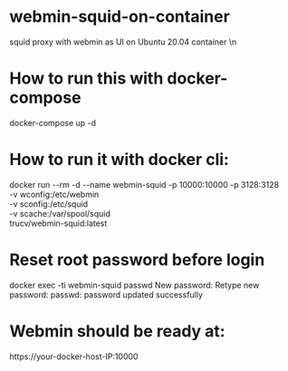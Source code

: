 # webmin-squid-on-container
squid proxy with webmin as UI on Ubuntu 20.04 container \n
# How to run this with docker-compose 
docker-compose up -d
# How to run it with docker cli:
docker run --rm -d --name webmin-squid -p 10000:10000 -p 3128:3128 \
-v wconfig:/etc/webmin \
-v sconfig:/etc/squid \
-v scache:/var/spool/squid \
trucv/webmin-squid:latest
# Reset root password before login
docker exec -ti webmin-squid passwd
New password:
Retype new password:
passwd: password updated successfully
# Webmin should be ready at:
https://your-docker-host-IP:10000
